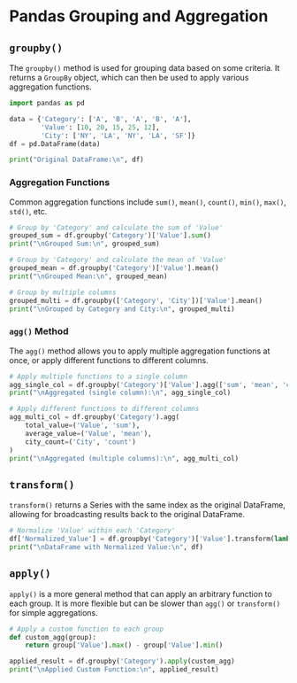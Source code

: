 # Pandas Grouping and Aggregation

## `groupby()`

The `groupby()` method is used for grouping data based on some criteria. It returns a `GroupBy` object, which can then be used to apply various aggregation functions.

```python
import pandas as pd

data = {'Category': ['A', 'B', 'A', 'B', 'A'],
        'Value': [10, 20, 15, 25, 12],
        'City': ['NY', 'LA', 'NY', 'LA', 'SF']}
df = pd.DataFrame(data)

print("Original DataFrame:\n", df)
```

### Aggregation Functions

Common aggregation functions include `sum()`, `mean()`, `count()`, `min()`, `max()`, `std()`, etc.

```python
# Group by 'Category' and calculate the sum of 'Value'
grouped_sum = df.groupby('Category')['Value'].sum()
print("\nGrouped Sum:\n", grouped_sum)

# Group by 'Category' and calculate the mean of 'Value'
grouped_mean = df.groupby('Category')['Value'].mean()
print("\nGrouped Mean:\n", grouped_mean)

# Group by multiple columns
grouped_multi = df.groupby(['Category', 'City'])['Value'].mean()
print("\nGrouped by Category and City:\n", grouped_multi)
```

### `agg()` Method

The `agg()` method allows you to apply multiple aggregation functions at once, or apply different functions to different columns.

```python
# Apply multiple functions to a single column
agg_single_col = df.groupby('Category')['Value'].agg(['sum', 'mean', 'count'])
print("\nAggregated (single column):\n", agg_single_col)

# Apply different functions to different columns
agg_multi_col = df.groupby('Category').agg(
    total_value=('Value', 'sum'),
    average_value=('Value', 'mean'),
    city_count=('City', 'count')
)
print("\nAggregated (multiple columns):\n", agg_multi_col)
```

## `transform()`

`transform()` returns a Series with the same index as the original DataFrame, allowing for broadcasting results back to the original DataFrame.

```python
# Normalize 'Value' within each 'Category'
df['Normalized_Value'] = df.groupby('Category')['Value'].transform(lambda x: (x - x.mean()) / x.std())
print("\nDataFrame with Normalized Value:\n", df)
```

## `apply()`

`apply()` is a more general method that can apply an arbitrary function to each group. It is more flexible but can be slower than `agg()` or `transform()` for simple aggregations.

```python
# Apply a custom function to each group
def custom_agg(group):
    return group['Value'].max() - group['Value'].min()

applied_result = df.groupby('Category').apply(custom_agg)
print("\nApplied Custom Function:\n", applied_result)
```
